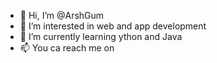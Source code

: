 - 👋 Hi, I’m @ArshGum
- 👀 I’m interested in web and app development 
- 🌱 I’m currently learning ython and Java
- 📫 You ca reach me on

<!---
ArshGum/ArshGum is a ✨ special ✨ repository because its `README.md` (this file) appears on your GitHub profile.
You can click the Preview link to take a look at your changes.
--->

